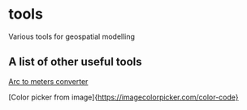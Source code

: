 # tools
 Various tools for geospatial modelling

## A list of other useful tools

[Arc to meters converter](https://www.opendem.info/arc2meters.html)

[Color picker from image]{https://imagecolorpicker.com/color-code}
